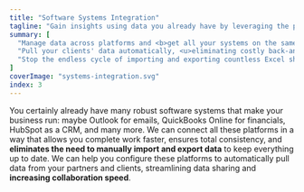 ```yaml
---
title: "Software Systems Integration"
tagline: "Gain insights using data you already have by leveraging the power of your existing tools."
summary: [
  "Manage data across platforms and <b>get all your systems on the same page</b>",
  "Pull your clients' data automatically, <u>eliminating costly back-and-forth</u>",
  "Stop the endless cycle of importing and exporting countless Excel sheets"
]
coverImage: "systems-integration.svg"
index: 3
---
```

You certainly already have many robust software systems that make your business run: maybe Outlook for emails, QuickBooks Online for financials, HubSpot as a CRM, and many more. We can connect all these platforms in a way that allows you complete work faster, ensures total consistency, and <b class="text-black">eliminates the need to manually import and export data</b> to keep everything up to date. We can help you configure these platforms to automatically pull data from your partners and clients, streamlining data sharing and <b class="text-black">increasing collaboration speed</b>.
